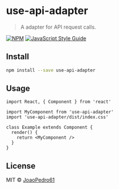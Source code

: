 # use-api-adapter

> A adapter for API request calls.

[![NPM](https://img.shields.io/npm/v/use-api-adapter.svg)](https://www.npmjs.com/package/use-api-adapter) [![JavaScript Style Guide](https://img.shields.io/badge/code_style-standard-brightgreen.svg)](https://standardjs.com)

## Install

```bash
npm install --save use-api-adapter
```

## Usage

```tsx
import React, { Component } from 'react'

import MyComponent from 'use-api-adapter'
import 'use-api-adapter/dist/index.css'

class Example extends Component {
  render() {
    return <MyComponent />
  }
}
```

## License

MIT © [JoaoPedro61](https://github.com/JoaoPedro61)
